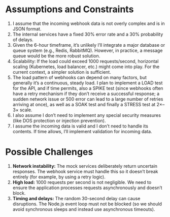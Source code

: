# Assumptions and Constraints

1. I assume that the incoming webhook data is not overly complex and is in JSON format.
2. The internal services have a fixed 30% error rate and a 30% probability of delays.
3. Given the 6-hour timeframe, it’s unlikely I’ll integrate a major database or queue system (e.g., Redis, RabbitMQ). However, in practice, a message queue would be the more robust solution.
4. Scalability: If the load could exceed 1000 requests/second, horizontal scaling (Kubernetes, load balancer, etc.) might come into play. For the current context, a simpler solution is sufficient.
5. The load pattern of webhooks can depend on many factors, but generally it’s a continuous, steady load. I plan to implement a LOAD test for the API, and if time permits, also a SPIKE test (since webhooks often have a retry mechanism if they don’t receive a successful response; a sudden network issue or 500 error can lead to a large number of retries arriving at once), as well as a SOAK test and finally a STRESS test at 2×–3× scale.
6. I also assume I don’t need to implement any special security measures (like DOS protection or injection prevention).
7. I assume the incoming data is valid and I don’t need to handle its contents. If time allows, I’ll implement validation for incoming data.

# Possible Challenges

1. **Network instability:** The mock services deliberately return uncertain responses. The webhook service must handle this so it doesn’t break entirely (for example, by using a retry logic).
2. **High load:** 1000 requests per second is not negligible. We need to ensure the application processes requests asynchronously and doesn’t block.
3. **Timing and delays:** The random 30-second delay can cause disruptions. The Node.js event loop must not be blocked (so we should avoid synchronous sleeps and instead use asynchronous timeouts).
